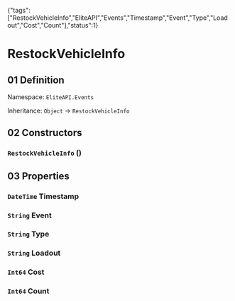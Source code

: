 {"tags":["RestockVehicleInfo","EliteAPI","Events","Timestamp","Event","Type","Loadout","Cost","Count"],"status":1}

# RestockVehicleInfo

## 01 Definition

Namespace: `EliteAPI.Events`

Inheritance: `Object` → `RestockVehicleInfo`

## 02 Constructors

### `RestockVehicleInfo` ()

## 03 Properties

### `DateTime` Timestamp

### `String` Event

### `String` Type

### `String` Loadout

### `Int64` Cost

### `Int64` Count

